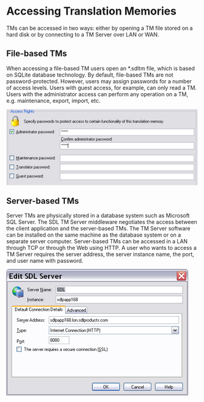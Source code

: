 Accessing Translation Memories
=====
TMs can be accessed in two ways: either by opening a TM file stored on a hard disk or by connecting to a TM Server over LAN or WAN.

File-based TMs
----
When accessing a file-based TM users open an *.sdltm file, which is based on SQLite database technology. By default, file-based TMs are not password-protected. However, users may assign passwords for a number of access levels. Users with guest access, for example, can only read a TM. Users with the administrator access can perform any operation on a TM, e.g. maintenance, export, import, etc.

<img style="display:block; " src="images/TmPasswords.jpg"/>

Server-based TMs
----
Server TMs are physically stored in a database system such as Microsoft SQL Server. The SDL TM Server middleware negotiates the access between the client application and the server-based TMs. The TM Server software can be installed on the same machine as the database system or on a separate server computer. Server-based TMs can be accessed in a LAN through TCP or through the Web using HTTP. A user who wants to access a TM Server requires the server address, the server instance name, the port, and user name with password.

<img style="display:block; " src="images/ServerTM.jpg"/>
